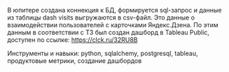 В юпитере создана коннекция к БД, формируется sql-запрос и данные из таблицы dash visits выгружаются в csv-файл. Это данные о взаимодействии пользователей с карточками 
Яндекс.Дзена. По этим данным в соответствии с ТЗ был создан дашборд в Tableau Public, доступен по ссылке: https://clck.ru/32RU8B

Инструменты и навыки: python, sqlalchemy, postgresql, tableau, продуктовые метрики, создание дашбордов
